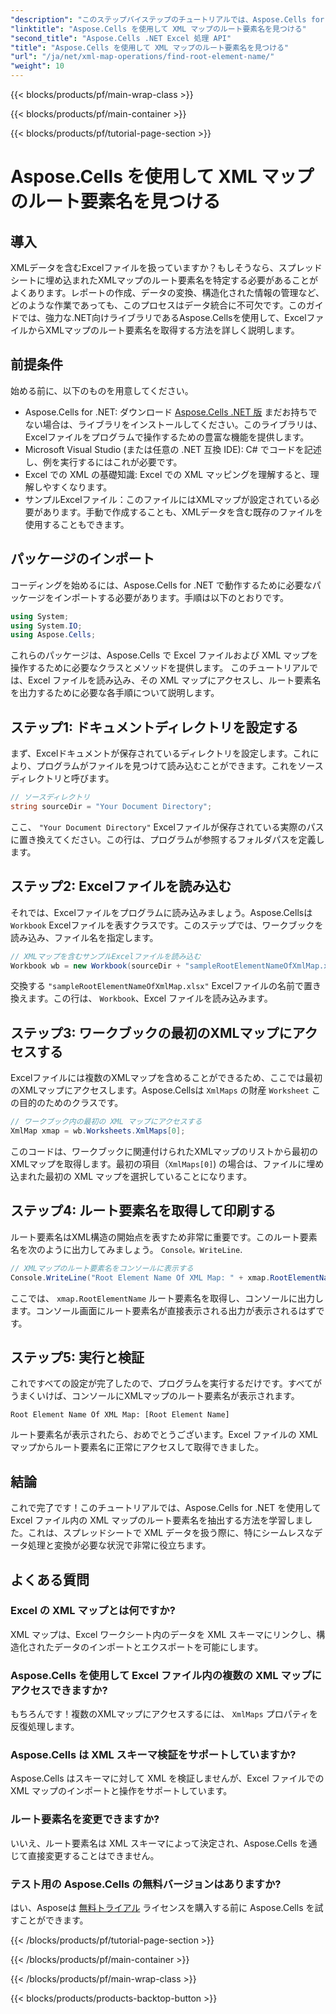 ```yaml
---
"description": "このステップバイステップのチュートリアルでは、Aspose.Cells for .NET を使用して、Excel で XML マップのルート要素名を簡単に検索して表示します。"
"linktitle": "Aspose.Cells を使用して XML マップのルート要素名を見つける"
"second_title": "Aspose.Cells .NET Excel 処理 API"
"title": "Aspose.Cells を使用して XML マップのルート要素名を見つける"
"url": "/ja/net/xml-map-operations/find-root-element-name/"
"weight": 10
---
```


{{< blocks/products/pf/main-wrap-class >}}

{{< blocks/products/pf/main-container >}}

{{< blocks/products/pf/tutorial-page-section >}}

# Aspose.Cells を使用して XML マップのルート要素名を見つける

## 導入
XMLデータを含むExcelファイルを扱っていますか？もしそうなら、スプレッドシートに埋め込まれたXMLマップのルート要素名を特定する必要があることがよくあります。レポートの作成、データの変換、構造化された情報の管理など、どのような作業であっても、このプロセスはデータ統合に不可欠です。このガイドでは、強力な.NET向けライブラリであるAspose.Cellsを使用して、ExcelファイルからXMLマップのルート要素名を取得する方法を詳しく説明します。
## 前提条件
始める前に、以下のものを用意してください。
- Aspose.Cells for .NET: ダウンロード [Aspose.Cells .NET 版](https://releases.aspose.com/cells/net/) まだお持ちでない場合は、ライブラリをインストールしてください。このライブラリは、Excelファイルをプログラムで操作するための豊富な機能を提供します。
- Microsoft Visual Studio (または任意の .NET 互換 IDE): C# でコードを記述し、例を実行するにはこれが必要です。
- Excel での XML の基礎知識: Excel での XML マッピングを理解すると、理解しやすくなります。
- サンプルExcelファイル：このファイルにはXMLマップが設定されている必要があります。手動で作成することも、XMLデータを含む既存のファイルを使用することもできます。
## パッケージのインポート
コーディングを始めるには、Aspose.Cells for .NET で動作するために必要なパッケージをインポートする必要があります。手順は以下のとおりです。
```csharp
using System;
using System.IO;
using Aspose.Cells;
```
これらのパッケージは、Aspose.Cells で Excel ファイルおよび XML マップを操作するために必要なクラスとメソッドを提供します。
このチュートリアルでは、Excel ファイルを読み込み、その XML マップにアクセスし、ルート要素名を出力するために必要な各手順について説明します。
## ステップ1: ドキュメントディレクトリを設定する
まず、Excelドキュメントが保存されているディレクトリを設定します。これにより、プログラムがファイルを見つけて読み込むことができます。これをソースディレクトリと呼びます。
```csharp
// ソースディレクトリ
string sourceDir = "Your Document Directory";
```
ここ、 `"Your Document Directory"` Excelファイルが保存されている実際のパスに置き換えてください。この行は、プログラムが参照するフォルダパスを定義します。
## ステップ2: Excelファイルを読み込む
それでは、Excelファイルをプログラムに読み込みましょう。Aspose.Cellsは `Workbook` Excelファイルを表すクラスです。このステップでは、ワークブックを読み込み、ファイル名を指定します。
```csharp
// XMLマップを含むサンプルExcelファイルを読み込む
Workbook wb = new Workbook(sourceDir + "sampleRootElementNameOfXmlMap.xlsx");
```
交換する `"sampleRootElementNameOfXmlMap.xlsx"` Excelファイルの名前で置き換えます。この行は、 `Workbook`、Excel ファイルを読み込みます。 
## ステップ3: ワークブックの最初のXMLマップにアクセスする
Excelファイルには複数のXMLマップを含めることができるため、ここでは最初のXMLマップにアクセスします。Aspose.Cellsは `XmlMaps` の財産 `Worksheet` この目的のためのクラスです。
```csharp
// ワークブック内の最初の XML マップにアクセスする
XmlMap xmap = wb.Worksheets.XmlMaps[0];
```
このコードは、ワークブックに関連付けられたXMLマップのリストから最初のXMLマップを取得します。最初の項目（`XmlMaps[0]`) の場合は、ファイルに埋め込まれた最初の XML マップを選択していることになります。
## ステップ4: ルート要素名を取得して印刷する
ルート要素名はXML構造の開始点を表すため非常に重要です。このルート要素名を次のように出力してみましょう。 `Console。WriteLine`.
```csharp
// XMLマップのルート要素名をコンソールに表示する
Console.WriteLine("Root Element Name Of XML Map: " + xmap.RootElementName);
```
ここでは、 `xmap.RootElementName` ルート要素名を取得し、コンソールに出力します。コンソール画面にルート要素名が直接表示される出力が表示されるはずです。
## ステップ5: 実行と検証
これですべての設定が完了したので、プログラムを実行するだけです。すべてがうまくいけば、コンソールにXMLマップのルート要素名が表示されます。
```plaintext
Root Element Name Of XML Map: [Root Element Name]
```
ルート要素名が表示されたら、おめでとうございます。Excel ファイルの XML マップからルート要素名に正常にアクセスして取得できました。
## 結論
これで完了です！このチュートリアルでは、Aspose.Cells for .NET を使用して Excel ファイル内の XML マップのルート要素名を抽出する方法を学習しました。これは、スプレッドシートで XML データを扱う際に、特にシームレスなデータ処理と変換が必要な状況で非常に役立ちます。
## よくある質問
### Excel の XML マップとは何ですか?
XML マップは、Excel ワークシート内のデータを XML スキーマにリンクし、構造化されたデータのインポートとエクスポートを可能にします。
### Aspose.Cells を使用して Excel ファイル内の複数の XML マップにアクセスできますか?
もちろんです！複数のXMLマップにアクセスするには、 `XmlMaps` プロパティを反復処理します。
### Aspose.Cells は XML スキーマ検証をサポートしていますか?
Aspose.Cells はスキーマに対して XML を検証しませんが、Excel ファイルでの XML マップのインポートと操作をサポートしています。
### ルート要素名を変更できますか?
いいえ、ルート要素名は XML スキーマによって決定され、Aspose.Cells を通じて直接変更することはできません。
### テスト用の Aspose.Cells の無料バージョンはありますか?
はい、Asposeは [無料トライアル](https://releases.aspose.com/) ライセンスを購入する前に Aspose.Cells を試すことができます。

{{< /blocks/products/pf/tutorial-page-section >}}

{{< /blocks/products/pf/main-container >}}

{{< /blocks/products/pf/main-wrap-class >}}

{{< blocks/products/products-backtop-button >}}